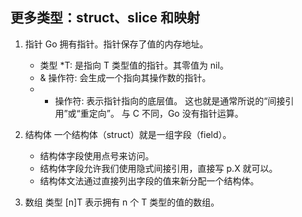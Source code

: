 ## 更多类型：struct、slice 和映射

1. 指针
Go 拥有指针。指针保存了值的内存地址。
    - 类型 *T: 是指向 T 类型值的指针。其零值为 nil。
    - & 操作符: 会生成一个指向其操作数的指针。
    - * 操作符: 表示指针指向的底层值。
这也就是通常所说的“间接引用”或“重定向”。
与 C 不同，Go 没有指针运算。

2. 结构体
一个结构体（struct）就是一组字段（field）。
    - 结构体字段使用点号来访问。
    - 结构体字段允许我们使用隐式间接引用，直接写 p.X 就可以。
    - 结构体文法通过直接列出字段的值来新分配一个结构体。
    
3. 数组
类型 [n]T 表示拥有 n 个 T 类型的值的数组。